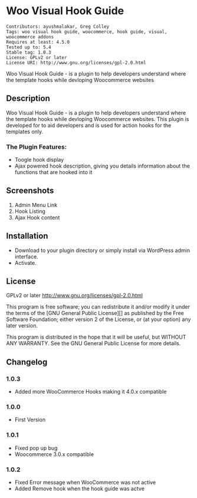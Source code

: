 ﻿# Woo Visual Hook Guide 

```
Contributors: ayushmalakar, Greg Colley
Tags: woo visual hook guide, woocommerce, hook guide, visual, woocommerce addons
Requires at least: 4.5.0
Tested up to: 5.4
Stable tag: 1.0.3
License: GPLv2 or later
License URI: http://www.gnu.org/licenses/gpl-2.0.html
```

Woo Visual Hook Guide - is a plugin to help developers understand where the template hooks while devloping Woocommerce websites

## Description 

Woo Visual Hook Guide - is a plugin to help developers understand where the template hooks while devloping Woocommerce websites. This plugin is developed for to aid developers and is used for action hooks for the templates only.

### The Plugin Features:

* Toogle hook display
* Ajax powered hook description, giving you details information about the functions that are hooked into it

## Screenshots
1. Admin Menu Link
2. Hook Listing
3. Ajax Hook content

## Installation
* Download to your plugin directory or simply install via WordPress admin interface.
* Activate.


## License

GPLv2 or later
http://www.gnu.org/licenses/gpl-2.0.html

This program is free software; you can redistribute it and/or modify it under
the terms of the [GNU General Public License][] as published by the Free
Software Foundation; either version 2 of the License, or (at your option) any
later version.

This program is distributed in the hope that it will be useful, but WITHOUT ANY
WARRANTY. See the GNU General Public License for more details.
## Changelog

### 1.0.3
* Added more WooCommerce Hooks making it 4.0.x compatible

### 1.0.0
* First Version

### 1.0.1
* Fixed pop up bug
* Woocommerce 3.0.x compatible

### 1.0.2
* Fixed Error message when WooCommerce was not active
* Added Remove hook when the hook guide was actve
